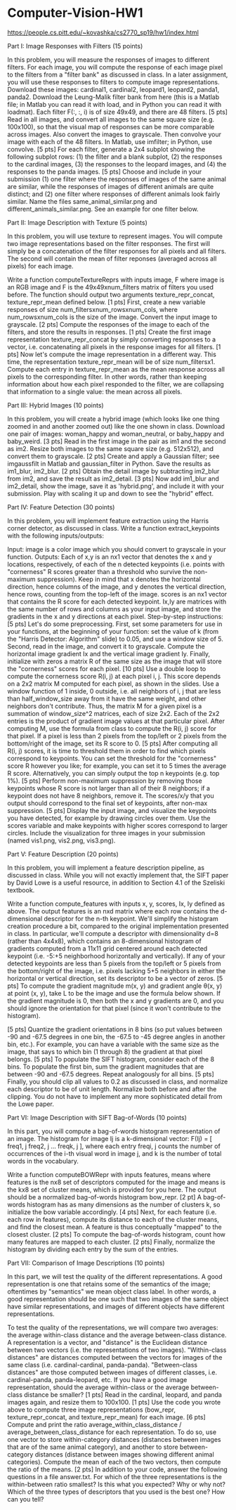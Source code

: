 # Computer-Vision-HW1

https://people.cs.pitt.edu/~kovashka/cs2770_sp19/hw1/index.html

Part I: Image Responses with Filters (15 points) 

In this problem, you will measure the responses of images to different filters. For each image, you will compute the response of each image pixel to the filters from a "filter bank" as discussed in class. In a later assignment, you will use these responses to filters to compute image representations.
Download these images: cardinal1, cardinal2, leopard1, leopard2, panda1, panda2.
Download the Leung-Malik filter bank from here (this is a Matlab file; in Matlab you can read it with load, and in Python you can read it with loadmat). Each filter F(:, :, i) is of size 49x49, and there are 48 filters.
[5 pts] Read in all images, and convert all images to the same square size (e.g. 100x100), so that the visual map of responses can be more comparable across images. Also convert the images to grayscale. Then convolve your image with each of the 48 filters. In Matlab, use imfilter; in Python, use convolve.
[5 pts] For each filter, generate a 2x4 subplot showing the following subplot rows: (1) the filter and a blank subplot, (2) the responses to the cardinal images, (3) the responses to the leopard images, and (4) the responses to the panda images.
[5 pts] Choose and include in your submission (1) one filter where the responses of images of the same animal are similar, while the responses of images of different animals are quite distinct; and (2) one filter where responses of different animals look fairly similar. Name the files same_animal_similar.png and different_animals_similar.png. See an example for one filter below.
 

Part II: Image Description with Texture (5 points) 

In this problem, you will use texture to represent images. You will compute two image representations based on the filter responses. The first will simply be a concatenation of the filter responses for all pixels and all filters. The second will contain the mean of filter reponses (averaged across all pixels) for each image. 

Write a function computeTextureReprs with inputs image, F where image is an RGB image and F is the 49x49xnum_filters matrix of filters you used before. The function should output two arguments texture_repr_concat, texture_repr_mean defined below.
[1 pts] First, create a new variable responses of size num_filtersxnum_rowsxnum_cols, where num_rowsxnum_cols is the size of the image. Convert the input image to grayscale.
[2 pts] Compute the responses of the image to each of the filters, and store the results in responses.
[1 pts] Create the first image representation texture_repr_concat by simply converting responses to a vector, i.e. concatenating all pixels in the response images for all filters.
[1 pts] Now let's compute the image representation in a different way. This time, the representation texture_repr_mean will be of size num_filtersx1. Compute each entry in texture_repr_mean as the mean response across all pixels to the corresponding filter. In other words, rather than keeping information about how each pixel responded to the filter, we are collapsing that information to a single value: the mean across all pixels.

Part III: Hybrid Images (10 points) 

In this problem, you will create a hybrid image (which looks like one thing zoomed in and another zoomed out) like the one shown in class.
Download one pair of images:
woman_happy and woman_neutral, or
baby_happy and baby_weird.
[3 pts] Read in the first image in the pair as im1 and the second as im2. Resize both images to the same square size (e.g. 512x512), and convert them to grayscale.
[2 pts] Create and apply a Gaussian filter; see imgaussfilt in Matlab and gaussian_filter in Python. Save the results as im1_blur, im2_blur.
[2 pts] Obtain the detail image by subtracting im2_blur from im2, and save the result as im2_detail.
[3 pts] Now add im1_blur and im2_detail, show the image, save it as 'hybrid.png', and include it with your submission. Play with scaling it up and down to see the "hybrid" effect.

Part IV: Feature Detection (30 points) 

In this problem, you will implement feature extraction using the Harris corner detector, as discussed in class. Write a function extract_keypoints with the following inputs/outputs: 

Input: 
image is a color image which you should convert to grayscale in your function.
Outputs:
Each of x,y is an nx1 vector that denotes the x and y locations, respectively, of each of the n detected keypoints (i.e. points with "cornerness" R scores greater than a threshold who survive the non-maximum suppression). Keep in mind that x denotes the horizontal direction, hence columns of the image, and y denotes the vertical direction, hence rows, counting from the top-left of the image.
scores is an nx1 vector that contains the R score for each detected keypoint.
Ix,Iy are matrices with the same number of rows and columns as your input image, and store the gradients in the x and y directions at each pixel.
Step-by-step instructions:
[5 pts] Let's do some preprocessing. First, set some parameters for use in your functions, at the beginning of your function: set the value of k (from the "Harris Detector: Algorithm" slide) to 0.05, and use a window size of 5. Second, read in the image, and convert it to grayscale. Compute the horizontal image gradient Ix and the vertical image gradient Iy. Finally, initialize with zeros a matrix R of the same size as the image that will store the "cornerness" scores for each pixel.
[10 pts] Use a double loop to compute the cornerness score R(i, j) at each pixel i, j. This score depends on a 2x2 matrix M computed for each pixel, as shown in the slides. Use a window function of 1 inside, 0 outside, i.e. all neighbors of i, j that are less than half_window_size away from it have the same weight, and other neighbors don't contribute. Thus, the matrix M for a given pixel is a summation of window_size^2 matrices, each of size 2x2. Each of the 2x2 entries is the product of gradient image values at that particular pixel. After computing M, use the formula from class to compute the R(i, j) score for that pixel. If a pixel is less than 2 pixels from the top/left or 2 pixels from the bottom/right of the image, set its R score to 0.
[5 pts] After computing all R(i, j) scores, it is time to threshold them in order to find which pixels correspond to keypoints. You can set the threshold for the "cornerness" score R however you like; for example, you can set it to 5 times the average R score. Alternatively, you can simply output the top n keypoints (e.g. top 1%).
[5 pts] Perform non-maximum suppression by removing those keypoints whose R score is not larger than all of their 8 neighbors; if a keypoint does not have 8 neighbors, remove it. The scores/x/y that you output should correspond to the final set of keypoints, after non-max suppression.
[5 pts] Display the input image, and visualize the keypoints you have detected, for example by drawing circles over them. Use the scores variable and make keypoints with higher scores correspond to larger circles. Include the visualization for three images in your submission (named vis1.png, vis2.png, vis3.png).

Part V: Feature Description (20 points) 

In this problem, you will implement a feature description pipeline, as discussed in class. While you will not exactly implement that, the SIFT paper by David Lowe is a useful resource, in addition to Section 4.1 of the Szeliski textbook. 

Write a function compute_features with inputs x, y, scores, Ix, Iy defined as above. The output features is an nxd matrix where each row contains the d-dimensional descriptor for the n-th keypoint. We'll simplify the histogram creation procedure a bit, compared to the original implementation presented in class. In particular, we'll compute a descriptor with dimensionality d=8 (rather than 4x4x8), which contains an 8-dimensional histogram of gradients computed from a 11x11 grid centered around each detected keypoint (i.e. -5:+5 neighborhood horizontally and vertically).
If any of your detected keypoints are less than 5 pixels from the top/left or 5 pixels from the bottom/right of the image, i.e. pixels lacking 5+5 neighbors in either the horizontal or vertical direction, set its descriptor to be a vector of zeros.
[5 pts] To compute the gradient magnitude m(x, y) and gradient angle θ(x, y) at point (x, y), take L to be the image and use the formula below shown. If the gradient magnitude is 0, then both the x and y gradients are 0, and you should ignore the orientation for that pixel (since it won't contribute to the histogram). 
 

[5 pts] Quantize the gradient orientations in 8 bins (so put values between -90 and -67.5 degrees in one bin, the -67.5 to -45 degree angles in another bin, etc.). For example, you can have a variable with the same size as the image, that says to which bin (1 through 8) the gradient at that pixel belongs.
[5 pts] To populate the SIFT histogram, consider each of the 8 bins. To populate the first bin, sum the gradient magnitudes that are between -90 and -67.5 degrees. Repeat analogously for all bins.
[5 pts] Finally, you should clip all values to 0.2 as discussed in class, and normalize each descriptor to be of unit length. Normalize both before and after the clipping. You do not have to implement any more sophisticated detail from the Lowe paper.

Part VI: Image Description with SIFT Bag-of-Words (10 points) 

In this part, you will compute a bag-of-words histogram representation of an image. The histogram for image Ij is a k-dimensional vector: F(Ij) = [ freq1, j    freq2, j    ...    freqk, j ], where each entry freqi, j counts the number of occurrences of the i-th visual word in image j, and k is the number of total words in the vocabulary. 

Write a function computeBOWRepr with inputs features, means where features is the nx8 set of descriptors computed for the image and means is the kx8 set of cluster means, which is provided for you here. The output should be a normalized bag-of-words histogram bow_repr.
[2 pt] A bag-of-words histogram has as many dimensions as the number of clusters k, so initialize the bow variable accordingly.
[4 pts] Next, for each feature (i.e. each row in features), compute its distance to each of the cluster means, and find the closest mean. A feature is thus conceptually "mapped" to the closest cluster.
[2 pts] To compute the bag-of-words histogram, count how many features are mapped to each cluster.
[2 pts] Finally, normalize the histogram by dividing each entry by the sum of the entries.

Part VII: Comparison of Image Descriptions (10 points) 

In this part, we will test the quality of the different representations. A good representation is one that retains some of the semantics of the image; oftentimes by "semantics" we mean object class label. In other words, a good representation should be one such that two images of the same object have similar representations, and images of different objects have different representations. 

To test the quality of the representations, we will compare two averages: the average within-class distance and the average between-class distance. A representation is a vector, and "distance" is the Euclidean distance between two vectors (i.e. the representations of two images). "Within-class distances" are distances computed between the vectors for images of the same class (i.e. cardinal-cardinal, panda-panda). "Between-class distances" are those computed between images of different classes, i.e. cardinal-panda, panda-leopard, etc. If you have a good image representation, should the average within-class or the average between-class distance be smaller? 
[1 pts] Read in the cardinal, leopard, and panda images again, and resize them to 100x100.
[1 pts] Use the code you wrote above to compute three image representations (bow_repr, texture_repr_concat, and texture_repr_mean) for each image.
[6 pts] Compute and print the ratio average_within_class_distance / average_between_class_distance for each representation. To do so, use one vector to store within-category distances (distances between images that are of the same animal category), and another to store between-category distances (distance between images showing different animal categories). Compute the mean of each of the two vectors, then compute the ratio of the means.
[2 pts] In addition to your code, answer the following questions in a file answer.txt. For which of the three representations is the within-between ratio smallest? Is this what you expected? Why or why not? Which of the three types of descriptors that you used is the best one? How can you tell?

